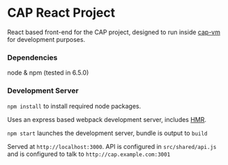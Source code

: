 # CAP React Project

React based front-end for the CAP project, designed to run inside [cap-vm](http://github.com/fusor/cap)
for development purposes.

### Dependencies

node & npm (tested in 6.5.0)

### Development Server

`npm install` to install required node packages.

Uses an express based webpack development server, includes [HMR](https://webpack.github.io/docs/hot-module-replacement-with-webpack.html).

`npm start` launches the development server, bundle is output to `build`

Served at `http://localhost:3000`. API is configured in `src/shared/api.js` and is
configured to talk to `http://cap.example.com:3001`
